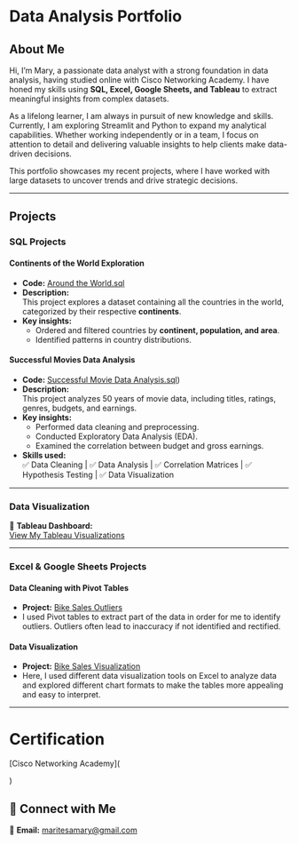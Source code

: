 
# Data Analysis Portfolio  

## About Me  
Hi, I’m Mary, a passionate data analyst with a strong foundation in data analysis, having studied online with Cisco Networking Academy. I have honed my skills using **SQL, Excel, Google Sheets, and Tableau** to extract meaningful insights from complex datasets.  

As a lifelong learner, I am always in pursuit of new knowledge and skills. Currently, I am exploring Streamlit and Python to expand my analytical capabilities. Whether working independently or in a team, I focus on attention to detail and delivering valuable insights to help clients make data-driven decisions.  

This portfolio showcases my recent projects, where I have worked with large datasets to uncover trends and drive strategic decisions.  

---

## Projects  

### **SQL Projects**  

#### Continents of the World Exploration 
- **Code:**
  [Around the World.sql](https://github.com/Maryton/Portfolio-Projects/blob/main/Around%20the%20world.sql)
- **Description:**  
  This project explores a dataset containing all the countries in the world, categorized by their respective **continents**.  
- **Key insights:**  
  - Ordered and filtered countries by **continent, population, and area**.  
  - Identified patterns in country distributions.  

#### Successful Movies Data Analysis 
- **Code:**
  [Successful Movie Data Analysis.sql](https://github.com/Maryton/Portfolio-Projects/blob/main/Successful%20Movies%20Data%20Analysis.sql))
- **Description:**  
  This project analyzes 50 years of movie data, including titles, ratings, genres, budgets, and earnings.  
- **Key insights:**  
  - Performed data cleaning and preprocessing.  
  - Conducted Exploratory Data Analysis (EDA).  
  - Examined the correlation between budget and gross earnings.  
- **Skills used:**  
  ✅ Data Cleaning | ✅ Data Analysis | ✅ Correlation Matrices | ✅ Hypothesis Testing | ✅ Data Visualization  

---

### **Data Visualization**  

🔗 **Tableau Dashboard:**  
[View My Tableau Visualizations](https://public.tableau.com/app/profile/mary.ayieta/vizzes)  

---

### **Excel & Google Sheets Projects**  

####  Data Cleaning with Pivot Tables  
- **Project:** [Bike Sales Outliers](https://1drv.ms/x/c/58b4793624884b4c/EYpXaFi8_FJNuSF0n9s9Z8gB_5mebscVAO4iSauBZd-5oQ)
- I used Pivot tables to extract part of the data in order for me to identify outliers. Outliers often lead to inaccuracy if not identified and rectified. 

####  Data Visualization  
- **Project:** [Bike Sales Visualization](https://1drv.ms/x/c/58b4793624884b4c/ESTMaYQzA4BBmn7akzHg5SgB5ddeeIP2UI9oNaVIJnmtzQ)
- Here, I used different data visualization tools on Excel to analyze data and explored different chart formats to make the tables more appealing and easy to interpret.

---
# Certification
[Cisco Networking Academy](<div data-iframe-width="150" data-iframe-height="270" data-share-badge-id="92a57390-cf7d-4508-9ee3-009e1aa434fe" data-share-badge-host="https://www.credly.com"></div><script type="text/javascript" async src="//cdn.credly.com/assets/utilities/embed.js"></script>)

## 🔗 Connect with Me   
📧 **Email:** maritesamary@gmail.com  
